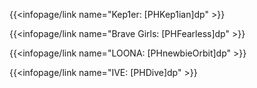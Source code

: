 {{<infopage/link name="Kep1er: [PHKep1ian]dp" >}}

{{<infopage/link name="Brave Girls: [PHFearless]dp" >}}

{{<infopage/link name="LOONA: [PHnewbieOrbit]dp" >}}

{{<infopage/link name="IVE: [PHDive]dp" >}}